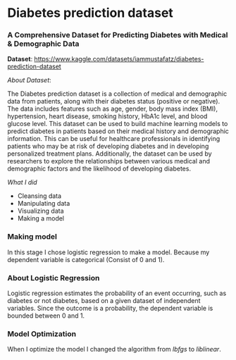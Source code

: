 # Diabetes prediction dataset

### A Comprehensive Dataset for Predicting Diabetes with Medical & Demographic Data

**Dataset**: https://www.kaggle.com/datasets/iammustafatz/diabetes-prediction-dataset

*About Dataset*:

The Diabetes prediction dataset is a collection of medical and demographic data from patients, 
along with their diabetes status (positive or negative). The data includes features such as age, gender, 
body mass index (BMI), hypertension, heart disease, smoking history, HbA1c level, and blood glucose level. 
This dataset can be used to build machine learning models to predict diabetes in patients based on their medical history and demographic information. 
This can be useful for healthcare professionals in identifying patients who may be at risk of developing diabetes and in developing personalized treatment plans. 
Additionally, the dataset can be used by researchers to explore the relationships between various medical and demographic factors and 
the likelihood of developing diabetes.

*What I did*
- Cleansing data
- Manipulating data
- Visualizing data
- Making a model

### Making model

In this stage I chose logistic regression to make a model. Because my dependent variable is categorical (Consist of 0 and 1).

### About Logistic Regression

Logistic regression estimates the probability of an event occurring, such as diabetes or not diabetes, based on a given dataset of independent variables. Since the outcome is a probability, the dependent variable is bounded between 0 and 1.

### Model Optimization
When I optimize the model I changed the algorithm from *lbfgs* to *liblinear*.
